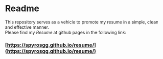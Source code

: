 # Readme
This repository serves as a vehicle to promote my resume in a simple, clean and effective manner.   
Please find my _Resume_ at github pages in the following link:
### [https://spyrosgg.github.io/resume/](https://spyrosgg.github.io/resume/)

